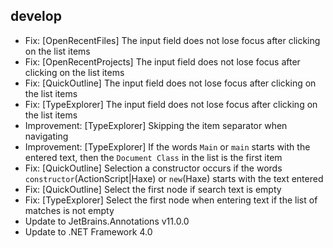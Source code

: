 ﻿## develop
 - Fix: [OpenRecentFiles] The input field does not lose focus after clicking on the list items
 - Fix: [OpenRecentProjects] The input field does not lose focus after clicking on the list items
 - Fix: [QuickOutline] The input field does not lose focus after clicking on the list items
 - Fix: [TypeExplorer] The input field does not lose focus after clicking on the list items
 - Improvement: [TypeExplorer] Skipping the item separator when navigating
 - Improvement: [TypeExplorer] If the words `Main` or `main` starts with the entered text, then the `Document Class` in the list is the first item
 - Fix: [QuickOutline] Selection a constructor occurs if the words `constructor`(ActionScript|Haxe) or `new`(Haxe) starts with the text entered
 - Fix: [QuickOutline] Select the first node if search text is empty
 - Fix: [TypeExplorer] Select the first node when entering text if the list of matches is not empty
 - Update to JetBrains.Annotations v11.0.0
 - Update to .NET Framework 4.0
